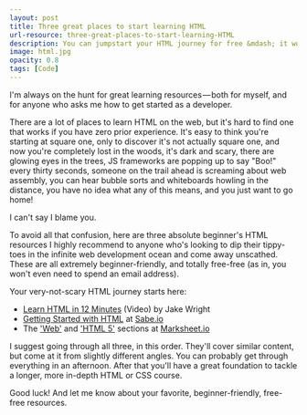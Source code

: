```yaml
---
layout: post
title: Three great places to start learning HTML
url-resource: three-great-places-to-start-learning-HTML
description: You can jumpstart your HTML journey for free &mdash; it won't even cost you an email address.
image: html.jpg
opacity: 0.8
tags: [Code]
---
```


I'm always on the hunt for great learning resources &mdash; both for myself, and for anyone who asks me how to get started as a developer. 

There are a lot of places to learn HTML on the web, but it's hard to find one that works if you have zero prior experience. It's easy to think you're starting at square one, only to discover it's not actually square one, and now you're completely lost in the woods, it's dark and scary, there are glowing eyes in the trees, JS frameworks are popping up to say "Boo!" every thirty seconds, someone on the trail ahead is screaming about web assembly, you can hear bubble sorts and whiteboards howling in the distance, you have no idea what any of this means, and you just want to go home!

I can't say I blame you.

To avoid all that confusion, here are three absolute beginner's HTML resources I highly recommend to anyone who's looking to dip their tippy-toes in the infinite web development ocean and come away unscathed. These are all extremely beginner-friendly, and totally free-free (as in, you won't even need to spend an email address).

Your very-not-scary HTML journey starts here:
- [Learn HTML in 12 Minutes](https://www.youtube.com/watch?v=bWPMSSsVdPk) (Video) by Jake Wright
- [Getting Started with HTML](https://sabe.io/classes/html/) at [Sabe.io](https://sabe.io/)
- The ['Web'](http://marksheet.io/introduction.html) and ['HTML 5'](http://marksheet.io/html-basics.html) sections at [Marksheet.io](http://marksheet.io/)

I suggest going through all three, in this order. They'll cover similar content, but come at it from slightly different angles. You can probably get through everything in an afternoon. After that you'll have a great foundation to tackle a longer, more in-depth HTML or CSS course.

Good luck! And let me know about your favorite, beginner-friendly, free-free resources.